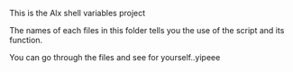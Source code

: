 This is the Alx shell variables project

The names of each files in this folder tells you the use of the script and its function.

You can go through the files and see for yourself..yipeee
